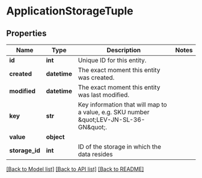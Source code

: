 # ApplicationStorageTuple

## Properties
Name | Type | Description | Notes
------------ | ------------- | ------------- | -------------
**id** | **int** | Unique ID for this entity. | 
**created** | **datetime** | The exact moment this entity was created. | 
**modified** | **datetime** | The exact moment this entity was last modified. | 
**key** | **str** | Key information that will map to a value, e.g. SKU number \&quot;LEV-JN-SL-36-GN\&quot;. | 
**value** | **object** |  | 
**storage_id** | **int** | ID of the storage in which the data resides | 

[[Back to Model list]](../README.md#documentation-for-models) [[Back to API list]](../README.md#documentation-for-api-endpoints) [[Back to README]](../README.md)


